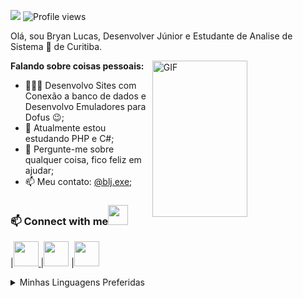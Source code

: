 
![](https://visitor-badge.glitch.me/badge?page_id=Blejxe.Blejxe) 
![Profile views](https://gpvc.arturio.dev/Blejxe?v=3)

Olá, sou Bryan Lucas, Desenvolver Júnior e Estudante de Analise de Sistema 🚀 de Curitiba.

<img align="right" img width="55%" alt="GIF" src="https://raw.githubusercontent.com/onimur/.github/master/.resources/git-header.svg" height="250" />
  
**Falando sobre coisas pessoais:**

- 👨🏽‍💻 Desenvolvo Sites com Conexão a banco de dados e Desenvolvo Emuladores para Dofus :wink:;
- 🌱 Atualmente estou estudando PHP e C#; 
- 💬 Pergunte-me sobre qualquer coisa, fico feliz em ajudar;
- 📫 Meu contato: [@blj.exe](https://www.instagram.com/blj.exe/);

 ### 📫 Connect with me<img src="Assets/handshake.gif" height="32px">
 
</a>|<a href="https://www.linkedin.com/in/bryan-lucas-516214135/"><img src="https://cdn1.iconfinder.com/data/icons/logotypes/32/square-linkedin-256.png" width="40"> </a>|<a href="https://instagram.com/blj.exe"><img src="https://cdn2.iconfinder.com/data/icons/social-media-2285/512/1_Instagram_colored_svg_1-256.png" width="40"></a>
</a>|<a href="https://wa.me/5541984835936?text=Ol%C3%A1%2C+quero+conhecer+seus+trabalhos%21"><img src="https://cdn3.iconfinder.com/data/icons/2018-social-media-logotypes/1000/2018_social_media_popular_app_logo-whatsapp-256.png" width="40"></a>
<details>
<summary>Minhas Linguagens Preferidas</summary>

> Ferramentas, linguagens e outras coisas com as quais gosto de trabalhar.
<p>
  <img alt="html5" src="https://img.shields.io/badge/-HTML5-E34F26?style=for-the-badge&logo=html5&logoColor=white" />
  <img alt="Css3" src="https://img.shields.io/badge/-CSS3-0099CC?style=for-the-badge&logo=css3&logoColor=white" />
  <img alt="Javascript" src="https://img.shields.io/badge/-Javascript-ffd500?style=for-the-badge&logo=javascript&logoColor=white" />
  <img alt="VSCode" src="https://img.shields.io/badge/-VSCode-0078d7?style=for-the-badge&logo=vscode&logoColor=white" />
  <img alt="Bootstrap" src="https://img.shields.io/badge/-Bootstrap-563d7c?style=for-the-badge&logo=bootstrap&logoColor=white" />
  <img alt="Github" src="https://img.shields.io/badge/-Github-333?style=for-the-badge&logo=github&logoColor=white" />
  <img alt="Git" src="https://img.shields.io/badge/git-00000F?style=for-the-badge&logo=git&logoColor=red" />
  <img alt="Svn Subversion" src="https://img.shields.io/badge/svn-00000F?style=for-the-badge&logo=subversion&logoColor=green" />
  <img alt="PHP" src="https://img.shields.io/badge/PHP-777BB4?style=for-the-badge&logo=php&logoColor=white" />
  <img alt="MySQL" src="https://img.shields.io/badge/MySQL-00000F?style=for-the-badge&logo=mysql&logoColor=white" />
  <img alt="Apache" src="https://img.shields.io/badge/apache-00000F?style=for-the-badge&logo=apache&logoColor=purple" />
  <img alt="Linux" src="https://img.shields.io/badge/linux-00000F?style=for-the-badge&logo=linux&logoColor=white" />
  <img alt="Docker" src="https://img.shields.io/badge/Docker-00000F?style=for-the-badge&logo=docker&logoColor=blue" />
  
  
</p>
</details>


